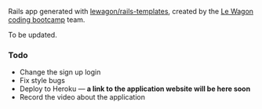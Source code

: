 Rails app generated with [lewagon/rails-templates](https://github.com/lewagon/rails-templates), created by the [Le Wagon coding bootcamp](https://www.lewagon.com) team.

To be updated.

### Todo
- Change the sign up login
- Fix style bugs
- Deploy to Heroku — **a link to the application website will be here soon**
- Record the video about the application
